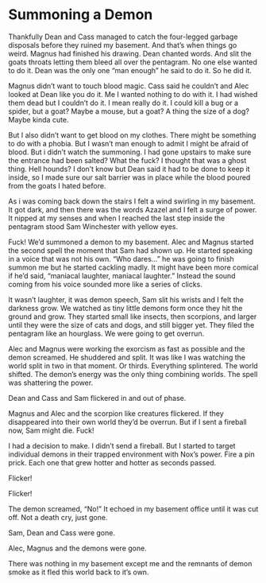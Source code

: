 # Summoning a Demon

Thankfully Dean and Cass managed to catch the four-legged garbage disposals before they ruined my basement. And that’s when things go weird. Magnus had finished his drawing. Dean chanted words. And slit the goats throats letting them bleed all over the pentagram. No one else wanted to do it. Dean was the only one “man enough” he said to do it. So he did it.

Magnus didn’t want to touch blood magic. Cass said he couldn’t and Alec looked at Dean like you do it. Me I wanted nothing to do with it. I had wished them dead but I couldn’t do it. I mean really do it. I could kill a bug or a spider, but a goat? Maybe a mouse, but a goat? A thing the size of a dog? Maybe kinda cute.

But I also didn’t want to get blood on my clothes. There might be something to do with a phobia. But I wasn’t man enough to admit I might be afraid of blood. But i didn’t watch the summoning. I had gone upstairs to make sure the entrance had been salted? What the fuck? I thought that was a ghost thing. Hell hounds? I don’t know but Dean said it had to be done to keep it inside, so I made sure our salt barrier was in place while the blood poured from the goats I hated before.

As i was coming back down the stairs I felt a wind swirling in my basement. It got dark, and then there was the words Azazel and I felt a surge of power. It nipped at my senses and when I reached the last step inside the pentagram stood Sam Winchester with yellow eyes.

Fuck! We’d summoned a demon to my basement. Alec and Magnus started the second spell the moment that Sam had shown up. He started speaking in a voice that was not his own. “Who dares…” he was going to finish summon me but he started cackling madly. It might have been more comical if he’d said, “maniacal laughter, maniacal laughter.” Instead the sound coming from his voice sounded more like a series of clicks.

It wasn’t laughter, it was demon speech, Sam slit his wrists and I felt the darkness grow. We watched as tiny little demons form once they hit the ground and grow. They started small like insects, then scorpions, and larger until they were the size of cats and dogs, and still bigger yet. They filed the pentagram like an hourglass. We were going to get overrun.

Alec and Magnus were working the exorcism as fast as possible and the demon screamed. He shuddered and split. It was like I was watching the world split in two in that moment. Or thirds. Everything splintered. The world shifted. The demon’s energy was the only thing combining worlds. The spell was shattering the power.

Dean and Cass and Sam flickered in and out of phase.

Magnus and Alec and the scorpion like creatures flickered. If they disappeared into their own world they’d be overrun. But if I sent a fireball now, Sam might die. Fuck! 

I had a decision to make. I didn’t send a fireball. But I started to target individual demons in their trapped environment with Nox’s power. Fire a pin prick. Each one that grew hotter and hotter as seconds passed.

Flicker!

Flicker!

The demon screamed, “No!” It echoed in my basement office until it was cut off. Not a death cry, just gone.

Sam, Dean and Cass were gone.

Alec, Magnus and the demons were gone.

There was nothing in my basement except me and the remnants of demon smoke as it fled this world back to it’s own. 

